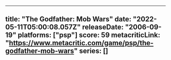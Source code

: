 
---
title: "The Godfather: Mob Wars"
date: "2022-05-11T05:00:08.057Z"
releaseDate: "2006-09-19"
platforms: ["psp"]
score: 59
metacriticLink: "https://www.metacritic.com/game/psp/the-godfather-mob-wars"
series: []
---
